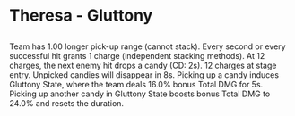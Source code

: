# Theresa - Gluttony

## 

Team has 1.00 longer pick-up range (cannot stack). Every second or every successful hit grants 1 charge (independent stacking methods). At 12 charges, the next enemy hit drops a candy (CD: 2s). 12 charges at stage entry. Unpicked candies will disappear in 8s. Picking up a candy induces Gluttony State, where the team deals 16.0% bonus Total DMG for 5s. Picking up another candy in Gluttony State boosts bonus Total DMG to 24.0% and resets the duration.